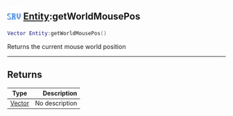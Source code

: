 ## <img src="../../.gitbook/assets/server.png" width="32" height="32" /> [Entity](../entity/README.md):getWorldMousePos

```lua
Vector Entity:getWorldMousePos()
```

Returns the current mouse world position<br>

-----------------
## Returns

| Type   | Description |
| ------ | ----------: |
| [Vector](../vector/README.md) | No description |
